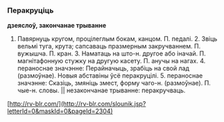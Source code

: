 ### Перакруціць
**дзеяслоў, закончанае трыванне**

1. Павярнуць кругом, процілеглым бокам, канцом. П. педалі. 2. Звіць вельмі туга, крута; сапсаваць празмерным закручваннем. П. вужышча. П. кран. 3. Наматаць на што-н. другое або іначай. П. магнітафонную стужку на другую касету. П. анучы на нагах. 4. пераноснае значэнне: Перайначыць, зрабіць на свой лад (размоўнае). Новыя абставіны ўсё перакруцілі. 5. пераноснае значэнне: Сказіць, змяніць змест, форму чаго-н. (размоўнае). П. чые-н. словы. || незакончанае трыванне: перакручваць.

<a rel="author">[http://rv-blr.com/](http://rv-blr.com/slounik.jsp?letterId=0&maskId=0&pageId=2304)</a>
